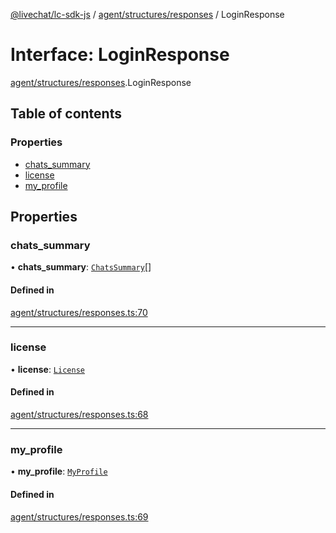 [@livechat/lc-sdk-js](../README.md) / [agent/structures/responses](../modules/agent_structures_responses.md) / LoginResponse

# Interface: LoginResponse

[agent/structures/responses](../modules/agent_structures_responses.md).LoginResponse

## Table of contents

### Properties

- [chats\_summary](agent_structures_responses.LoginResponse.md#chats_summary)
- [license](agent_structures_responses.LoginResponse.md#license)
- [my\_profile](agent_structures_responses.LoginResponse.md#my_profile)

## Properties

### chats\_summary

• **chats\_summary**: [`ChatsSummary`](agent_structures_structures.ChatsSummary.md)[]

#### Defined in

[agent/structures/responses.ts:70](https://github.com/livechat/lc-sdk-js/blob/25e113d/src/agent/structures/responses.ts#L70)

___

### license

• **license**: [`License`](agent_structures_structures.License.md)

#### Defined in

[agent/structures/responses.ts:68](https://github.com/livechat/lc-sdk-js/blob/25e113d/src/agent/structures/responses.ts#L68)

___

### my\_profile

• **my\_profile**: [`MyProfile`](agent_structures_users.MyProfile.md)

#### Defined in

[agent/structures/responses.ts:69](https://github.com/livechat/lc-sdk-js/blob/25e113d/src/agent/structures/responses.ts#L69)

